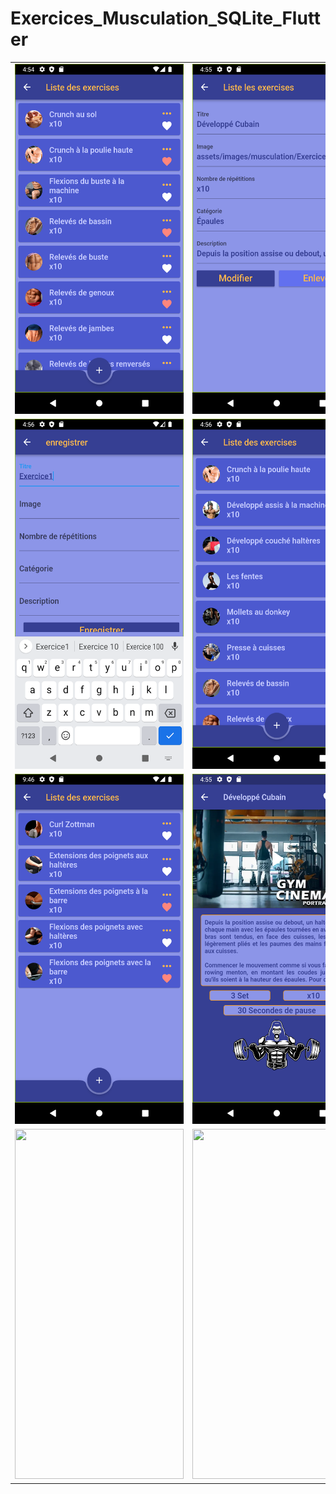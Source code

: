 # Exercices_Musculation_SQLite_Flutter

<table>
  <tr>
    <td><img src="/assets/screenshots/screenshot1.png" width=270 height=560></td>
    <td><img src="/assets/screenshots/screenshot2.png" width=270 height=560></td>
    <td><img src="/assets/screenshots/screenshot3.png" width=270 height=560></td>
  </tr>
    <tr>
    <td><img src="/assets/screenshots/screenshot4.png" width=270 height=560></td>
    <td><img src="/assets/screenshots/screenshot5.png" width=270 height=560></td>
    <td><img src="/assets/screenshots/screenshot6.png" width=270 height=560></td>
  </tr>
    <tr>
    <td><img src="/assets/screenshots/screenshot7.png" width=270 height=560></td>
    <td><img src="/assets/screenshots/screenshot8.png" width=270 height=560></td>
    <td><img src="/assets/screenshots/screenshot9.png" width=270 height=560></td>
  </tr>
    <tr>
    <td><img src="/assets/screenshots/screenshot10.png" width=270 height=560></td>
    <td><img src="/assets/screenshots/screenshot11.png" width=270 height=560></td>
    <td><img src="/assets/screenshots/screenshot12.png" width=270 height=560></td>
  </tr>
 </table>
